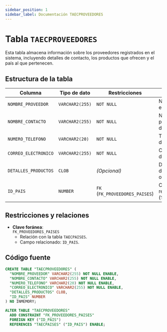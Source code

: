 ```yaml
---
sidebar_position: 1
sidebar_label: Documentación TAECPROVEEDORES
---
```


# Tabla `TAECPROVEEDORES`

Esta tabla almacena información sobre los proveedores registrados en el sistema, incluyendo detalles de contacto, los productos que ofrecen y el país al que pertenecen.

## Estructura de la tabla

| Columna             | Tipo de dato     | Restricciones                     | Descripción                                                  |
|---------------------|------------------|-----------------------------------|--------------------------------------------------------------|
| `NOMBRE_PROVEEDOR`  | `VARCHAR2(255)`  | `NOT NULL`                        | Nombre de la empresa proveedora.                             |
| `NOMBRE_CONTACTO`   | `VARCHAR2(255)`  | `NOT NULL`                        | Nombre de la persona de contacto dentro del proveedor.       |
| `NUMERO_TELEFONO`   | `VARCHAR2(20)`   | `NOT NULL`                        | Teléfono de contacto del proveedor.                          |
| `CORREO_ELECTRONICO`| `VARCHAR2(255)`  | `NOT NULL`                        | Correo electrónico del proveedor.                            |
| `DETALLES_PRODUCTOS`| `CLOB`           | *(Opcional)*                      | Descripción detallada de los productos que ofrece.           |
| `ID_PAIS`           | `NUMBER`         | `FK` (`FK_PROVEEDORES_PAISES`)    | Clave foránea que refiere al país (`TAECPAISES.ID_PAIS`).    |

## Restricciones y relaciones

- **Clave foránea**:  
  `FK_PROVEEDORES_PAISES`  
  - Relación con la tabla `TAECPAISES`.
  - Campo relacionado: `ID_PAIS`.

## Código fuente

```sql
CREATE TABLE "TAECPROVEEDORES" (
  "NOMBRE_PROVEEDOR" VARCHAR2(255) NOT NULL ENABLE,
  "NOMBRE_CONTACTO" VARCHAR2(255) NOT NULL ENABLE,
  "NUMERO_TELEFONO" VARCHAR2(20) NOT NULL ENABLE,
  "CORREO_ELECTRONICO" VARCHAR2(255) NOT NULL ENABLE,
  "DETALLES_PRODUCTOS" CLOB,
  "ID_PAIS" NUMBER
) NO INMEMORY;

ALTER TABLE "TAECPROVEEDORES" 
  ADD CONSTRAINT "FK_PROVEEDORES_PAISES" 
  FOREIGN KEY ("ID_PAIS")
  REFERENCES "TAECPAISES" ("ID_PAIS") ENABLE;
